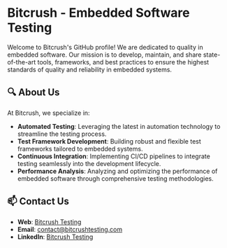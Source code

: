 # Bitcrush - Embedded Software Testing

Welcome to Bitcrush's GitHub profile! We are dedicated to quality in embedded software. Our mission is to develop, maintain, and share state-of-the-art tools, frameworks, and best practices to ensure the highest standards of quality and reliability in embedded systems.

## 🔍 About Us

At Bitcrush, we specialize in:

- **Automated Testing**: Leveraging the latest in automation technology to streamline the testing process.
- **Test Framework Development**: Building robust and flexible test frameworks tailored to embedded systems.
- **Continuous Integration**: Implementing CI/CD pipelines to integrate testing seamlessly into the development lifecycle.
- **Performance Analysis**: Analyzing and optimizing the performance of embedded software through comprehensive testing methodologies.

## 📫 Contact Us

- **Web**: [Bitcrush Testing](https://bitcrushtesting.com)
- **Email**: [contact@bitcrushtesting.com](mailto:contact@bitcrushtesting.com)
- **LinkedIn**: [Bitcrush Testing](https://linkedin.com/company/bitcrushtesting)
